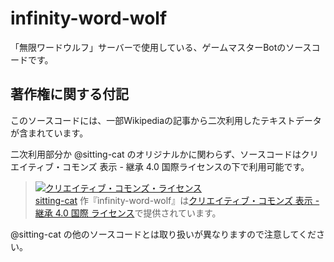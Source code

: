 # infinity-word-wolf
「無限ワードウルフ」サーバーで使用している、ゲームマスターBotのソースコードです。

## 著作権に関する付記

このソースコードには、一部Wikipediaの記事から二次利用したテキストデータが含まれています。

二次利用部分か @sitting-cat のオリジナルかに関わらず、ソースコードはクリエイティブ・コモンズ 表示 - 継承 4.0 国際ライセンスの下で利用可能です。

<blockquote>
<a rel="license" href="http://creativecommons.org/licenses/by-sa/4.0/"><img alt="クリエイティブ・コモンズ・ライセンス" style="border-width:0" src="https://i.creativecommons.org/l/by-sa/4.0/88x31.png" /></a><br /><a xmlns:cc="http://creativecommons.org/ns#" href="https://github.com/sitting-cat" property="cc:attributionName" rel="cc:attributionURL">sitting-cat</a> 作『<span xmlns:dct="http://purl.org/dc/terms/" property="dct:title">infinity-word-wolf</span>』は<a rel="license" href="http://creativecommons.org/licenses/by-sa/4.0/">クリエイティブ・コモンズ 表示 - 継承 4.0 国際 ライセンス</a>で提供されています。</blockquote>
  
@sitting-cat の他のソースコードとは取り扱いが異なりますので注意してください。
